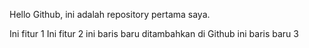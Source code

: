 Hello Github, ini adalah repository pertama saya.

Ini fitur 1
Ini fitur 2
ini baris baru ditambahkan di Github
ini baris baru 3